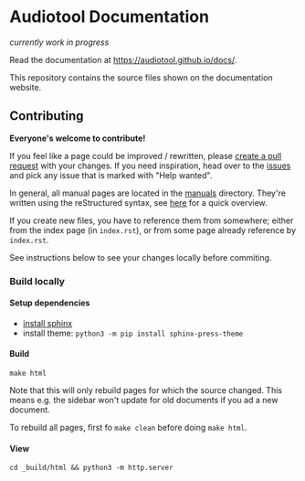 # Audiotool Documentation

_currently work in progress_

Read the documentation at https://audiotool.github.io/docs/.

This repository contains the source files shown on the documentation website.

## Contributing

**Everyone's welcome to contribute!** 

If you feel like a page could be improved / rewritten, please [create a pull request](https://docs.github.com/en/get-started/quickstart/contributing-to-projects) with your changes. If you need inspiration, head over to the [issues](https://github.com/audiotool/docs/issues) and pick any issue that is marked with "Help wanted".

In general, all manual pages are located in the [manuals](/manuals/) directory. They're written using the reStructured syntax, see [here](https://www.sphinx-doc.org/en/master/usage/restructuredtext/basics.html) for a quick overview.

If you create new files, you have to reference them from somewhere; either from the index page (in `index.rst`), or from some page already reference by `index.rst`. 

See instructions below to see your changes locally before commiting. 

### Build locally

#### Setup dependencies

* [install sphinx](https://www.sphinx-doc.org/en/master/usage/installation.html)
* install theme: `python3 -m pip install sphinx-press-theme`

#### Build

```
make html
```

Note  that this will only rebuild pages for which the source changed.
This means e.g. the sidebar won't update for old documents if you ad a new document.

To rebuild all pages, first fo `make clean` before doing `make html`.

#### View

```
cd _build/html && python3 -m http.server
```
